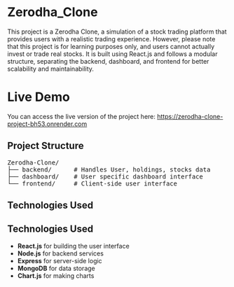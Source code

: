 # Zerodha_Clone

This project is a Zerodha Clone, a simulation of a stock trading platform that provides users with a realistic trading experience. However, please note that this project is for learning purposes only, and users cannot actually invest or trade real stocks. It is built using React.js and follows a modular structure, separating the backend, dashboard, and frontend for better scalability and maintainability.

# Live Demo
You can access the live version of the project here: https://zerodha-clone-project-bh53.onrender.com

## Project Structure
 <pre>
Zerodha-Clone/
├── backend/      # Handles User, holdings, stocks data
├── dashboard/    # User specific dashboard interface
└── frontend/     # Client-side user interface
</pre>



  ## Technologies Used

  
## Technologies Used

- **React.js** for building the user interface  
- **Node.js** for backend services  
- **Express** for server-side logic  
- **MongoDB** for data storage  
- **Chart.js** for making charts  







